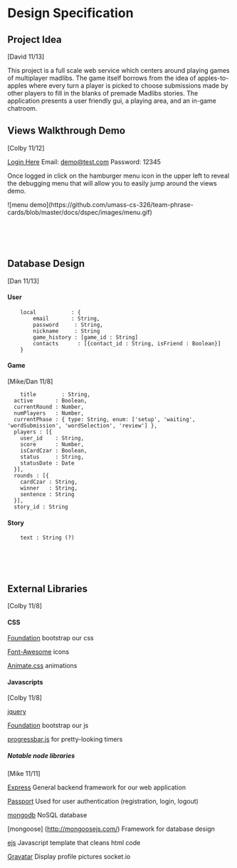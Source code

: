 # Design Specification

## Project Idea
[David 11/13]<br/>

This project is a full scale web service which centers around playing games of multiplayer madlibs. The game itself borrows from the idea of apples-to-apples where every turn a player is picked to choose submissions made by other players to fill in the blanks of premade Madlibs stories. The application presents a user friendly gui, a playing area, and an in-game chatroom.


## Views Walkthrough Demo
[Colby 11/12]<br/>

[Login Here](https://powerful-sands-7248.herokuapp.com/) Email: demo@test.com  Password: 12345
<p>Once logged in click on the hamburger menu icon in the upper left to reveal the debugging menu that will allow you to easily jump around the views demo.</p>
![menu demo](https://github.com/umass-cs-326/team-phrase-cards/blob/master/docs/dspec/images/menu.gif)

<br><br><br>
## Database Design
[Dan 11/13]<br/>

#### User

		local	        : {
			email	    : String,
			password     : String,
			nickname     : String
			game_history : [game_id : String]
			contacts      : [{contact_id : String, isFriend : Boolean}]
		}


#### Game
[Mike/Dan 11/8]<br/>

		title        : String,
	  active       : Boolean,
	  currentRound : Number,
	  numPlayers   : Number,
	  currentPhase : { type: String, enum: ['setup', 'waiting', 'wordSubmission', 'wordSelection', 'review'] },
	  players : [{
	    user_id    : String,
	    score      : Number,
	    isCardCzar : Boolean,
	    status     : String,
	    statusDate : Date
	  }],
	  rounds : [{
	    cardCzar : String,
	    winner   : String,
	    sentence : String
	  }],
	  story_id : String



#### Story

		text : String (?)


<br><br><br>
## External Libraries
[Colby 11/8]<br/>

#### CSS

[Foundation](http://foundation.zurb.com/)
	bootstrap our css

[Font-Awesome](http://fortawesome.github.io/Font-Awesome/)
	icons

[Animate.css](http://daneden.github.io/animate.css/)
	animations


#### Javascripts
[Colby 11/8]<br/>

[jquery](http://jquery.com/)

[Foundation](http://foundation.zurb.com/)
	bootstrap our js

[progressbar.js](http://kimmobrunfeldt.github.io/progressbar.js/)
	for pretty-looking timers


##### Notable node libraries
[Mike 11/11]<br/>

[Express](http://expressjs.com/)
	General backend framework for our web application

[Passport](http://passportjs.org/)
	Used for user authentication (registration, login, logout)

[mongodb](http://www.mongodb.org/)
	NoSQL database

[mongoose] (http://mongoosejs.com/)
	Framework for database design

[ejs](http://www.embeddedjs.com/)
	Javascript template that cleans html code

[Gravatar](https://en.gravatar.com/)
	Display profile pictures socket.io

